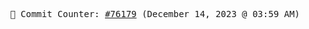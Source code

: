 <p align="center">
    <samp>
        📮 Commit Counter: <a href="https://github.com/Javascript-void0/Javascript-void0/commits/main">#76179</a> (December 14, 2023 @ 03:59 AM)
    </samp>
</p>